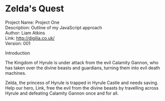 # Zelda's Quest

Project Name: Project One</br>
Description: Outline of my JavaScript approach</br>
Author: Liam Atkins</br>
Link: http://digilia.co.uk/</br>
Version: 001

<p>Introduction</p>
<p>The Kingdom of Hyrule is under attack from the evil Calamity Gannon, who has taken over the divine beasts and guardians, turning them into evil death machines.</p>

<p>Zelda, the princess of Hyrule is trapped in Hyrule Castle and needs saving. Help our hero, Link, free the evil from the divine beasts by travelling across Hyrule and defeating Calamity Gannon once and for all.</p>
